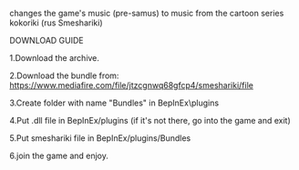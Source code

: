 changes the game's music (pre-samus) to music from the cartoon series kokoriki (rus Smeshariki)

DOWNLOAD GUIDE

1.Download the archive.

2.Download the bundle from: https://www.mediafire.com/file/jtzcgnwq68gfcp4/smeshariki/file

3.Create folder with name "Bundles" in BepInEx\plugins

4.Put .dll file in BepInEx/plugins (if it's not there, go into the game and exit)

5.Put smeshariki file in BepInEx/plugins/Bundles

6.join the game and enjoy.
